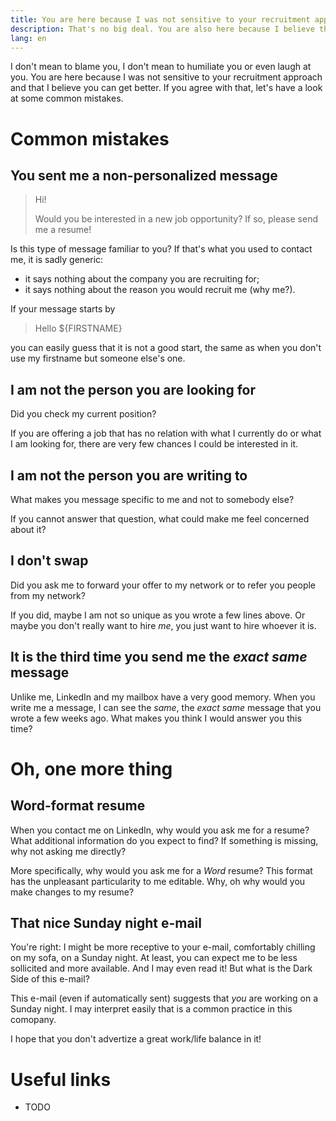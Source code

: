 ```yaml
---
title: You are here because I was not sensitive to your recruitment approach
description: That's no big deal. You are also here because I believe that you can learn, get better and that it can help you avoid some mistakes in the future.
lang: en
---
```


I don't mean to blame you, I don't mean to humiliate you or even laugh at you.
You are here because I was not sensitive to your recruitment approach and that I believe you can get better. If you agree with that, let's have a look at some common mistakes.

# Common mistakes

## You sent me a non-personalized message

> Hi!
>
> Would you be interested in a new job opportunity?
> If so, please send me a resume!

Is this type of message familiar to you? If that's what you used to
contact me, it is sadly generic:

* it says nothing about the company you are recruiting for;
* it says nothing about the reason you would recruit me (why me?).

If your message starts by

> Hello ${FIRSTNAME}

you can easily guess that it is not a good start, the same as when you don't use my firstname but
someone else's one.

## I am not the person you are looking for

Did you check my current position?

If you are offering a job that has no relation with what I currently do
or what I am looking for, there are very few chances I could be interested
in it.

## I am not the person you are writing to

What makes you message specific to me and not to somebody else?

If you cannot answer that question, what could make me feel concerned
about it?

## I don't swap

Did you ask me to forward your offer to my network or to refer you
people from my network?

If you did, maybe I am not so unique as you wrote a few lines above.
Or maybe you don't really want to hire _me_, you just want to hire
whoever it is.

## It is the third time you send me the _exact same_ message

Unlike me, LinkedIn and my mailbox have a very good memory. When
you write me a message, I can see the _same_, the _exact same_ message
that you wrote a few weeks ago. What makes you think I would answer
you this time?

# Oh, one more thing

## Word-format resume

When you contact me on LinkedIn, why would you ask me for a resume?
What additional information do you expect to find? If something is missing,
why not asking me directly?

More specifically, why would you ask me for a _Word_ resume? This format
has the unpleasant particularity to me editable. Why, oh why would you
make changes to my resume?

## That nice Sunday night e-mail

You're right: I might be more receptive to your e-mail, comfortably chilling
on my sofa, on a Sunday night. At least, you can expect me to be less
sollicited and more available. And I may even read it! But what is the
Dark Side of this e-mail?

This e-mail (even if automatically sent) suggests that _you_ are working
on a Sunday night. I may interpret easily that is a common practice in
this comopany.

I hope that you don't advertize a great work/life balance in it!

# Useful links

* TODO

